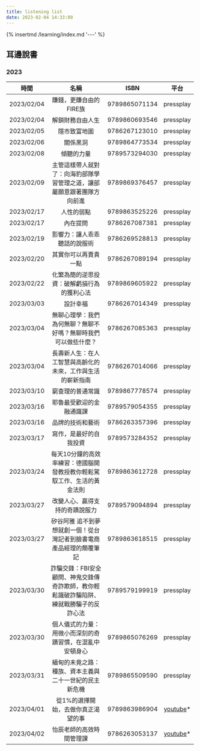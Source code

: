```yaml
---
title: listening list
date: 2023-02-04 14:33:09
---
```


{% insertmd /learning/index.md '---' %}

<div class='my-learning'>

## 耳邊說書

### 2023

| 時間 | 名稱 | ISBN | 平台 |
|:----:|:----:|:---:|:----:|
|2023/02/04|賺錢，更賺自由的FIRE族|9789865071134|pressplay|
|2023/02/04|解鎖財務自由人生|9789860693546|pressplay|
|2023/02/05|隱市致富地圖|9786267123010|pressplay|
|2023/02/06|關係黑洞|9789864773534|pressplay|
|2023/02/08|傾聽的力量|9789573294030|pressplay|
|2023/02/09|主管這樣帶人就對了：向海豹部隊學習管理之道，讓部屬願意跟著團隊方向前進|9789869376457|pressplay|
|2023/02/17|人性的弱點|9789863525226|pressplay|
|2023/02/17|內在提問|9786267087381|pressplay|
|2023/02/19|影響力：讓人乖乖聽話的說服術|9786269528813|pressplay|
|2023/02/20|其實你可以再賣貴一點|9786267089194|pressplay|
|2023/02/22|化繁為簡的逆思投資：破解虧損行為的獲利心法|9789869605922|pressplay|
|2023/03/03|設計幸福|9786267014349|pressplay|
|2023/03/04|無聊心理學：我們為何無聊？無聊不好嗎？無聊時我們可以做些什麼？|9786267085363|pressplay|
|2023/03/04|長壽新人生：在人工智慧與高齡化的未來，工作與生活的嶄新指南|9786267014066|pressplay|
|2023/03/10|窮查理的普通常識|9789867778574|pressplay|
|2023/03/16|耶魯最受歡迎的金融通識課|9789579054355|pressplay|
|2023/03/16|品牌的技術和藝術|9786263357396|pressplay|
|2023/03/17|寫作，是最好的自我投資|9789573284352|pressplay|
|2023/03/24|每天10分鐘的高效率練習：德國腦開發教授教你輕鬆駕馭工作、生活的黃金法則|9789863612728|pressplay|
|2023/03/27|改變人心、贏得支持的奇蹟說服力|9789579094894|pressplay|
|2023/03/27|矽谷阿雅 追不到夢想就創一個！從台灣記者到臉書電商產品經理的顛覆筆記|9789863618515|pressplay|
|2023/03/30|詐騙交鋒：FBI安全顧問、神鬼交鋒傳奇詐欺師，教你輕鬆識破詐騙陷阱、練就戰勝騙子的反詐心法|9789579199919|pressplay|
|2023/03/30|個人儀式的力量：用微小而深刻的奇蹟習慣，在混亂中安頓身心|9789865076269|pressplay|
|2023/03/31|緬甸的未竟之路：種族、資本主義與二十一世紀的民主新危機|9789865509590|pressplay|
|2023/04/01|從1%的選擇開始，去做你真正渴望的事|9789863986904|[youtube](https://www.youtube.com/watch?v=fmIO3OBHx6Q)*|
|2023/04/02|怡辰老師的高效時間管理課|9786263053137|[youtube](https://www.youtube.com/watch?v=aFGAZc9ShNY)*|

</div>
